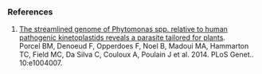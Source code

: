 ### References

1.  [The streamlined genome of Phytomonas spp. relative to human
    pathogenic kinetoplastids reveals a parasite tailored for
    plants](http://europepmc.org/abstract/MED/24516393).\
    Porcel BM, Denoeud F, Opperdoes F, Noel B, Madoui MA, Hammarton TC,
    Field MC, Da Silva C, Couloux A, Poulain J et al. 2014. PLoS Genet..
    10:e1004007.

